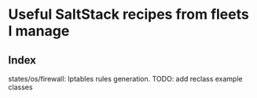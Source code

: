 # Useful SaltStack recipes from fleets I manage

## Index
states/os/firewall: Iptables rules generation. TODO: add reclass example classes

